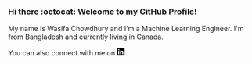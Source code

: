 ### Hi there :octocat: Welcome to my GitHub Profile!

<!-- Actual text -->

My name is Wasifa Chowdhury and I'm a Machine Learning Engineer. I'm from Bangladesh and currently living in Canada.

You can also connect with me on [![Linkedin][1.2]][1].

<!-- Icons -->

[1.2]: https://github.com/wchowdhu/wchowdhu/blob/main/linkedin.png (Linkedin icon without padding)

<!-- Links to your social media accounts -->

[1]: https://www.linkedin.com/in/wasifa-chowdhury

<!--
**wchowdhu/wchowdhu** is a ✨ _special_ ✨ repository because its `README.md` (this file) appears on your GitHub profile.

Here are some ideas to get you started:

- 🔭 I’m currently working on ...
- 🌱 I’m currently learning ...
- 👯 I’m looking to collaborate on ...
- 🤔 I’m looking for help with ...
- 💬 Ask me about ...
- 📫 How to reach me: ...
- 😄 Pronouns: ...
- ⚡ Fun fact: ...
-->
